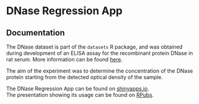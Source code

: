 # DNase Regression App  

## Documentation  

The DNase dataset is part of the `datasets` R package, and was obtained during development of an ELISA assay for the recombinant protein DNase in rat serum. More information can be found [here](https://stat.ethz.ch/R-manual/R-devel/library/datasets/html/DNase.html).  

The aim of the experiment was to determine the concentration of the DNase protein starting from the detected optical density of the sample.  

The DNase Regression App can be found on [shinyapps.io](https://robertopreste.shinyapps.io/DNaseRegressionApp/).  
The presentation showing its usage can be found on [RPubs](http://rpubs.com/robertopreste/dnaseregressionpitch).  


